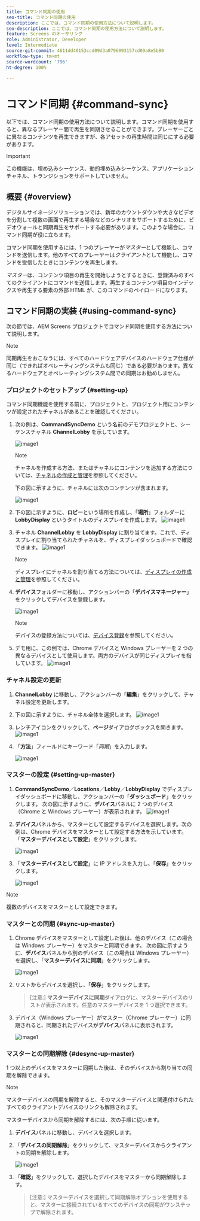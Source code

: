 ```yaml
---
title: コマンド同期の使用
seo-title: コマンド同期の使用
description: ここでは、コマンド同期の使用方法について説明します。
seo-description: ここでは、コマンド同期の使用方法について説明します。
feature: Screens のオーサリング
role: Administrator, Developer
level: Intermediate
source-git-commit: 4611dd40153ccd09d3a0796093157cd09a8e5b80
workflow-type: tm+mt
source-wordcount: '796'
ht-degree: 100%

---
```



# コマンド同期 {#command-sync}

以下では、コマンド同期の使用方法について説明します。コマンド同期を使用すると、異なるプレーヤー間で再生を同期させることができます。プレーヤーごとに異なるコンテンツを再生できますが、各アセットの再生時間は同じにする必要があります。

>[!IMPORTANT]
>
>この機能は、埋め込みシーケンス、動的埋め込みシーケンス、アプリケーションチャネル、トランジションをサポートしていません。

## 概要 {#overview}

デジタルサイネージソリューションでは、新年のカウントダウンや大きなビデオを分割して複数の画面で再生する場合などのシナリオをサポートするために、ビデオウォールと同期再生をサポートする必要があります。このような場合に、コマンド同期が役に立ちます。

コマンド同期を使用するには、1 つのプレーヤーが&#x200B;*マスター*&#x200B;として機能し、コマンドを送信します。他のすべてのプレーヤーは&#x200B;*クライアント*&#x200B;として機能し、コマンドを受信したときにコンテンツを再生します。

*マスター*&#x200B;は、コンテンツ項目の再生を開始しようとするときに、登録済みのすべてのクライアントにコマンドを送信します。再生するコンテンツ項目のインデックスや再生する要素の外部 HTML が、このコマンドのペイロードになります。

## コマンド同期の実装 {#using-command-sync}

次の節では、AEM Screens プロジェクトでコマンド同期を使用する方法について説明します。

>[!NOTE]
>
>同期再生をおこなうには、すべてのハードウェアデバイスのハードウェア仕様が同じ（できればオペレーティングシステムも同じ）である必要があります。異なるハードウェアとオペレーティングシステム間での同期はお勧めしません。

### プロジェクトのセットアップ {#setting-up}

コマンド同期機能を使用する前に、プロジェクトと、プロジェクト用にコンテンツが設定されたチャネルがあることを確認してください。

1. 次の例は、**CommandSyncDemo** という名前のデモプロジェクトと、シーケンスチャネル **ChannelLobby** を示しています。

   ![image1](assets/command-sync/command-sync1-1.png)

   >[!NOTE]
   >
   >チャネルを作成する方法、またはチャネルにコンテンツを追加する方法については、[チャネルの作成と管理](/help/user-guide/managing-channels.md)を参照してください。

   下の図に示すように、チャネルには次のコンテンツが含まれます。

   ![image1](assets/command-sync/command-sync2-1.png)

1. 下の図に示すように、**ロビー**&#x200B;という場所を作成し、「**場所**」フォルダーに **LobbyDisplay** というタイトルのディスプレイを作成します。
   ![image1](assets/command-sync/command-sync3-1.png)

1. チャネル **ChannelLobby** を **LobbyDisplay** に割り当てます。これで、ディスプレイに割り当てられたチャネルを、ディスプレイダッシュボードで確認できます。
   ![image1](assets/command-sync/command-sync4-1.png)

   >[!NOTE]
   >
   >ディスプレイにチャネルを割り当てる方法については、[ディスプレイの作成と管理](/help/user-guide/managing-displays.md)を参照してください。

1. **デバイス**&#x200B;フォルダーに移動し、アクションバーの「**デバイスマネージャー**」をクリックしてデバイスを登録します。

   ![image1](assets/command-sync5.png)

   >[!NOTE]
   >
   >デバイスの登録方法については、[デバイス登録](/help/user-guide/device-registration.md)を参照してください。

1. デモ用に、この例では、Chrome デバイスと Windows プレーヤーを 2 つの異なるデバイスとして使用します。両方のデバイスが同じディスプレイを指しています。
   ![image1](assets/command-sync6.png)

### チャネル設定の更新

1. **ChannelLobby** に移動し、アクションバーの「**編集**」をクリックして、チャネル設定を更新します。

1. 下の図に示すように、チャネル全体を選択します。
   ![image1](assets/command-sync/command-sync7-1.png)

1. レンチアイコンをクリックして、**ページ**ダイアログボックスを開きます。
   ![image1](assets/command-sync/command-sync8-1.png)

1. 「**方法**」フィールドにキーワード「*同期*」を入力します。

   ![image1](assets/command-sync/command-sync9-1.png)


### マスターの設定 {#setting-up-master}

1. **CommandSyncDemo**／**Locations**／**Lobby**／**LobbyDisplay** でディスプレイダッシュボードに移動し、アクションバーの「**ダッシュボード**」をクリックします。
次の図に示すように、**デバイス**パネルに 2 つのデバイス（Chrome と Windows プレーヤー）が表示されます。
   ![image1](assets/command-sync/command-sync10-1.png)

1. **デバイス**&#x200B;パネルから、マスターとして設定するデバイスを選択します。次の例は、Chrome デバイスをマスターとして設定する方法を示しています。「**マスターデバイスとして設定**」をクリックします。

   ![image1](assets/command-sync/command-sync11-1.png)

1. 「**マスターデバイスとして設定**」に IP アドレスを入力し、「**保存**」をクリックします。

   ![image1](assets/command-sync/command-sync12-1.png)

>[!NOTE]
>
>複数のデバイスをマスターとして設定できます。

### マスターとの同期 {#sync-up-master}

1. Chrome デバイスをマスターとして設定した後は、他のデバイス（この場合は Windows プレーヤー）をマスターと同期できます。
次の図に示すように、**デバイス**&#x200B;パネルから別のデバイス（この場合は Windows プレーヤー）を選択し、「**マスターデバイスに同期**」をクリックします。

   ![image1](assets/command-sync/command-sync13-1.png)

1. リストからデバイスを選択し、「**保存**」をクリックします。

   >[注意:]
   > **マスターデバイスに同期**&#x200B;ダイアログに、マスターデバイスのリストが表示されます。任意のマスターデバイスを 1 つ選択できます。

1. デバイス（Windows プレーヤー）がマスター（Chrome プレーヤー）に同期されると、同期されたデバイスが&#x200B;**デバイス**&#x200B;パネルに表示されます。

   ![image1](assets/command-sync/command-sync14-1.png)

### マスターとの同期解除 {#desync-up-master}

1 つ以上のデバイスをマスターに同期した後は、そのデバイスから割り当ての同期を解除できます。

>[!NOTE]
>
>マスターデバイスの同期を解除すると、そのマスターデバイスと関連付けられたすべてのクライアントデバイスのリンクも解除されます。

マスターデバイスから同期を解除するには、次の手順に従います。

1. **デバイス**&#x200B;パネルに移動し、デバイスを選択します。

1. 「**デバイスの同期解除**」をクリックして、マスターデバイスからクライアントの同期を解除します。

   ![image1](assets/command-sync/command-sync15-1.png)

1. 「**確認**」をクリックして、選択したデバイスをマスターから同期解除します。

   >[注意:]
   > マスターデバイスを選択して同期解除オプションを使用すると、マスターに接続されているすべてのデバイスの同期がワンステップで解除されます。
